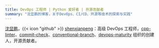 ```yaml
---
title: DevOps 工程师 | Python 爱好者 | 开源贡献者
summary: "沈显鹏的博客，关于DevOps、CI/CD、开源等技术的探索与实践"
---
```


[沈显鹏](/about)，{{< icon "github" >}}
 [shenxianpeng](https://github.com/shenxianpeng)：高级 DevOps 工程师，[cpp-linter](https://github.com/cpp-linter)、[commit-check](https://github.com/commit-check)、[conventional-branch](https://github.com/conventional-branch)、[devops-maturity](https://github.com/devops-maturity) 组织的创建人，开源贡献者。
